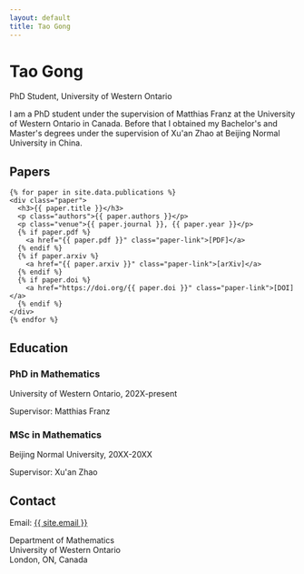 ```yaml
---
layout: default
title: Tao Gong
---
```


<div class="header">
  <h1>Tao Gong</h1>
  <p class="subtitle">PhD Student, University of Western Ontario</p>
</div>

<div class="content">

  <!-- Introduction Section -->
  <section class="intro">
    <p>I am a PhD student under the supervision of Matthias Franz at the University of Western Ontario in Canada. Before that I obtained my Bachelor's and Master's degrees under the supervision of Xu'an Zhao at Beijing Normal University in China.</p>
  </section>

  <!-- Papers Section -->
  <section class="papers">
    <h2>Papers</h2>
    
    {% for paper in site.data.publications %}
    <div class="paper">
      <h3>{{ paper.title }}</h3>
      <p class="authors">{{ paper.authors }}</p>
      <p class="venue">{{ paper.journal }}, {{ paper.year }}</p>
      {% if paper.pdf %}
        <a href="{{ paper.pdf }}" class="paper-link">[PDF]</a>
      {% endif %}
      {% if paper.arxiv %}
        <a href="{{ paper.arxiv }}" class="paper-link">[arXiv]</a>
      {% endif %}
      {% if paper.doi %}
        <a href="https://doi.org/{{ paper.doi }}" class="paper-link">[DOI]</a>
      {% endif %}
    </div>
    {% endfor %}
  </section>

  <!-- Education Section -->
  <section class="education">
    <h2>Education</h2>
    <div class="degree">
      <h3>PhD in Mathematics</h3>
      <p>University of Western Ontario, 202X-present</p>
      <p>Supervisor: Matthias Franz</p>
    </div>
    <div class="degree">
      <h3>MSc in Mathematics</h3>
      <p>Beijing Normal University, 20XX-20XX</p>
      <p>Supervisor: Xu'an Zhao</p>
    </div>
  </section>

  <!-- Contact Section -->
  <section class="contact">
    <h2>Contact</h2>
    <p>Email: <a href="mailto:{{ site.email }}">{{ site.email }}</a></p>
    <p>Department of Mathematics<br>
    University of Western Ontario<br>
    London, ON, Canada</p>
  </section>

</div>